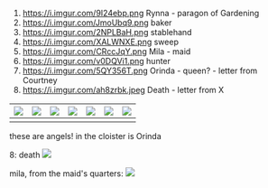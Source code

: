 1. https://i.imgur.com/9I24ebp.png Rynna - paragon of Gardening
2. https://i.imgur.com/JmoUbq9.png baker
3. https://i.imgur.com/2NPLBaH.png stablehand
4. https://i.imgur.com/XALWNXE.png sweep
5. https://i.imgur.com/CRccJqY.png Mila - maid
6. https://i.imgur.com/v0DQVi1.png hunter
7. https://i.imgur.com/5QY356T.png Orinda - queen? - letter from Courtney
8. https://i.imgur.com/ah8zrbk.jpeg Death - letter from X

| ![](https://i.imgur.com/9I24ebp.png) | ![](https://i.imgur.com/uzBxGnI.png) | ![](https://i.imgur.com/2NPLBaH.png) | ![](https://i.imgur.com/XALWNXE.png) | ![](https://i.imgur.com/CRccJqY.png) | ![](https://i.imgur.com/v0DQVi1.png) | ![](https://i.imgur.com/5QY356T.png) |
| ------------------------------------ | ------------------------------------ | ------------------------------------ | ------------------------------------ | ------------------------------------ | ------------------------------------ | ------------------------------------ |
|                                      |                                      |                                      |                                      |                                      |                                      |                                      |
these are angels! in the cloister is Orinda

8: death
![](https://i.imgur.com/ah8zrbk.jpeg)

mila, from the maid's quarters:
![](https://i.imgur.com/8XY1fNe.png)